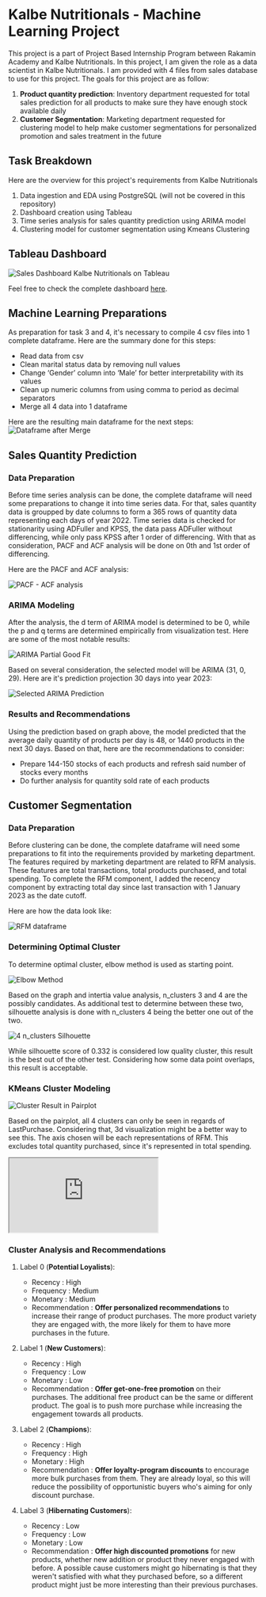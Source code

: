 # Kalbe Nutritionals - Machine Learning Project

This project is a part of Project Based Internship Program between Rakamin Academy and Kalbe Nutritionals. In this project, I am given the role as a data scientist in Kalbe Nutritionals. I am provided with 4 files from sales database to use for this project. The goals for this project are as follow:
1. **Product quantity prediction**: Inventory department requested for total sales prediction for all products to make sure they have enough stock available daily
2. **Customer Segmentation**: Marketing department requested for clustering model to help make customer segmentations for personalized promotion and sales treatment in the future 

## Task Breakdown
Here are the overview for this project's requirements from Kalbe Nutritionals
1. Data ingestion and EDA using PostgreSQL (will not be covered in this repository)
2. Dashboard creation using Tableau
3. Time series analysis for sales quantity prediction using ARIMA model
4. Clustering model for customer segmentation using Kmeans Clustering

## Tableau Dashboard

![Sales Dashboard Kalbe Nutritionals on Tableau](img/tableau-dashboard.png)

Feel free to check the complete dashboard [here](https://public.tableau.com/app/profile/andre.adeputra/viz/DashboardVIXKalbeNutritionals/Dashboard1).

## Machine Learning Preparations
As preparation for task 3 and 4, it's necessary to compile 4 csv files into 1 complete dataframe. Here are the summary done for this steps:
- Read data from csv
- Clean marital status data by removing null values
- Change ‘Gender’ column into ‘Male’ for better interpretability with its values
- Clean up numeric columns from using comma to period as decimal separators
- Merge all 4 data into 1 dataframe

Here are the resulting main dataframe for the next steps:
![Dataframe after Merge](img/df-merge.png)

## Sales Quantity Prediction

### Data Preparation
Before time series analysis can be done, the complete dataframe will need some preparations to change it into time series data. For that, sales quantity data is groupped by date columns to form a 365 rows of quantity data representing each days of year 2022. Time series data is checked for stationarity using ADFuller and KPSS, the data pass ADFuller without differencing, while only pass KPSS after 1 order of differencing. With that as consideration, PACF and ACF analysis will be done on 0th and 1st order of differencing.

Here are the PACF and ACF analysis:

![PACF - ACF analysis](img/pacf-acf.png)

### ARIMA Modeling
After the analysis, the d term of ARIMA model is determined to be 0, while the p and q terms are determined empirically from visualization test. Here are some of the most notable results:

![ARIMA Partial Good Fit](img/arima-options.png)

Based on several consideration, the selected model will be ARIMA (31, 0, 29). Here are it's prediction projection 30 days into year 2023:

![Selected ARIMA Prediction](img/selected-arima-forecast.png)

### Results and Recommendations
Using the prediction based on graph above, the model predicted that the average daily quantity of products per day is 48, or 1440 products in the next 30 days. Based on that, here are the recommendations to consider:
- Prepare 144-150 stocks of each products and refresh said number of stocks every months
- Do further analysis for quantity sold rate of each products

## Customer Segmentation

### Data Preparation
Before clustering can be done, the complete dataframe will need some preparations to fit into the requirements provided by marketing department. The features required by marketing department are related to RFM analysis. These features are total transactions, total products purchased, and total spending. To complete the RFM component, I added the recency component by extracting total day since last transaction with 1 January 2023 as the date cutoff.

Here are how the data look like:

![RFM dataframe](img/segmentation-groupby.png)

### Determining Optimal Cluster
To determine optimal cluster, elbow method is used as starting point.

![Elbow Method](img/elbow-method.png)

Based on the graph and intertia value analysis, n_clusters 3 and 4 are the possibly candidates. As additional test to determine between these two, silhouette analysis is done with n_clusters 4 being the better one out of the two.

![4 n_clusters Silhouette](img/silhouette-n4.png)

While silhouette score of 0.332 is considered low quality cluster, this result is the best out of the other test. Considering how some data point overlaps, this result is acceptable.

### KMeans Cluster Modeling
![Cluster Result in Pairplot](img/pairplot-cluster.png)

Based on the pairplot, all 4 clusters can only be seen in regards of LastPurchase. Considering that, 3d visualization might be a better way to see this. The axis chosen will be each representations of RFM. This excludes total quantity purchased, since it's represented in total spending.

<iframe src="https://github.com/andreadeputra/MLPortfolio/tree/main/Courses/RakaminVIX/Kalbe-Nutritionals/img/3d-cluster.html"> </iframe>

### Cluster Analysis and Recommendations
1. Label 0 (**Potential Loyalists**):
    - Recency : High
    - Frequency : Medium
    - Monetary : Medium
    - Recommendation : **Offer personalized recommendations** to increase their range of product purchases. The more product variety they are engaged with, the more likely for them to have more purchases in the future.


2. Label 1 (**New Customers**):
    - Recency : High
    - Frequency : Low
    - Monetary : Low
    - Recommendation : **Offer get-one-free promotion** on their purchases. The additional free product can be the same or different product. The goal is to push more purchase while increasing the engagement towards all products.


3. Label 2 (**Champions**):
    - Recency : High
    - Frequency : High
    - Monetary : High
    - Recommendation : **Offer loyalty-program discounts** to encourage more bulk purchases from them. They are already loyal, so this will reduce the possibility of opportunistic buyers who's aiming for only discount purchase.


4. Label 3 (**Hibernating Customers**):
    - Recency : Low
    - Frequency : Low
    - Monetary : Low
    - Recommendation : **Offer high discounted promotions** for new products, whether new addition or product they never engaged with before. A possible cause customers might go hibernating is that they weren't satisfied with what they purchased before, so a different product might just be more interesting than their previous purchases.